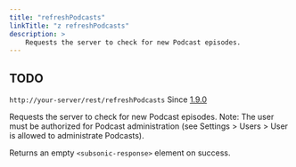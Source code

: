 ```yaml
---
title: "refreshPodcasts"
linkTitle: "z refreshPodcasts"
description: >
    Requests the server to check for new Podcast episodes.
---
```


## TODO


`http://your-server/rest/refreshPodcasts` Since [1.9.0](../subsonic-versions)

Requests the server to check for new Podcast episodes. Note: The user must be authorized for Podcast administration (see Settings > Users > User is allowed to administrate Podcasts).

Returns an empty `<subsonic-response>` element on success.

